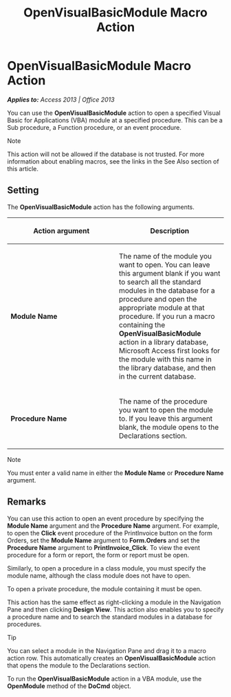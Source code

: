 ﻿---
title: OpenVisualBasicModule Macro Action
TOCTitle: OpenVisualBasicModule Macro Action
ms:assetid: 26eb31c8-3c65-b17d-46cd-c8967434a7a0
ms:mtpsurl: https://msdn.microsoft.com/en-us/library/Ff191906(v=office.15)
ms:contentKeyID: 48543826
ms.date: 09/18/2015
mtps_version: v=office.15
f1_keywords:
- vbaac10.chm50916
f1_categories:
- Office.Version=v15
---

# OpenVisualBasicModule Macro Action


_**Applies to:** Access 2013 | Office 2013_

You can use the **OpenVisualBasicModule** action to open a specified Visual Basic for Applications (VBA) module at a specified procedure. This can be a Sub procedure, a Function procedure, or an event procedure.


> [!NOTE]
> <P>This action will not be allowed if the database is not trusted. For more information about enabling macros, see the links in the See Also section of this article.</P>



## Setting

The **OpenVisualBasicModule** action has the following arguments.

<table>
<colgroup>
<col style="width: 50%" />
<col style="width: 50%" />
</colgroup>
<thead>
<tr class="header">
<th><p>Action argument</p></th>
<th><p>Description</p></th>
</tr>
</thead>
<tbody>
<tr class="odd">
<td><p><strong>Module Name</strong></p></td>
<td><p>The name of the module you want to open. You can leave this argument blank if you want to search all the standard modules in the database for a procedure and open the appropriate module at that procedure. If you run a macro containing the <strong>OpenVisualBasicModule</strong> action in a library database, Microsoft Access first looks for the module with this name in the library database, and then in the current database.</p></td>
</tr>
<tr class="even">
<td><p><strong>Procedure Name</strong></p></td>
<td><p>The name of the procedure you want to open the module to. If you leave this argument blank, the module opens to the Declarations section.</p></td>
</tr>
</tbody>
</table>



> [!NOTE]
> <P>You must enter a valid name in either the <STRONG>Module Name</STRONG> or <STRONG>Procedure Name</STRONG> argument.</P>



## Remarks

You can use this action to open an event procedure by specifying the **Module Name** argument and the **Procedure Name** argument. For example, to open the **Click** event procedure of the PrintInvoice button on the form Orders, set the **Module Name** argument to **Form.Orders** and set the **Procedure Name** argument to **PrintInvoice\_Click**. To view the event procedure for a form or report, the form or report must be open.

Similarly, to open a procedure in a class module, you must specify the module name, although the class module does not have to open.

To open a private procedure, the module containing it must be open.

This action has the same effect as right-clicking a module in the Navigation Pane and then clicking **Design View**. This action also enables you to specify a procedure name and to search the standard modules in a database for procedures.


> [!TIP]
> <P>You can select a module in the Navigation Pane and drag it to a macro action row. This automatically creates an <STRONG>OpenVisualBasicModule</STRONG> action that opens the module to the Declarations section.</P>



To run the **OpenVisualBasicModule** action in a VBA module, use the **OpenModule** method of the **DoCmd** object.

